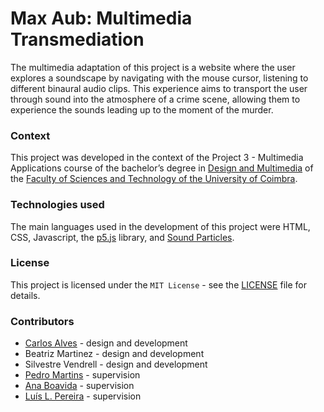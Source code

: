 # Max Aub: Multimedia Transmediation

The multimedia adaptation of this project is a website where the user explores a soundscape by navigating with the mouse cursor, listening to different binaural audio clips. This experience aims to transport the user through sound into the atmosphere of a crime scene, allowing them to experience the sounds leading up to the moment of the murder.

### Context

This project was developed in the context of the Project 3 - Multimedia Applications course of the bachelor’s degree in [Design and Multimedia](https://dm.dei.uc.pt/en/about/) of the [Faculty of Sciences and Technology of the University of Coimbra](https://www.uc.pt/fctuc/). 

### Technologies used

The main languages used in the development of this project were HTML, CSS, Javascript, the [p5.js](https://p5js.org/) library, and [Sound Particles](https://soundparticles.com/).

### License

This project is licensed under the `MIT License` - see the [LICENSE](LICENSE) file for details.

### Contributors

- [Carlos Alves](https://github.com/carlosjalves) - design and development
- Beatriz Martinez - design and development
- Silvestre Vendrell - design and development
- [Pedro Martins](https://www.cisuc.uc.pt/en/people/pedro-martins) - supervision
- [Ana Boavida](https://www.cisuc.uc.pt/en/people/ana-boavida) - supervision
- [Luís L. Pereira](https://luislucaspereira.net/) - supervision
